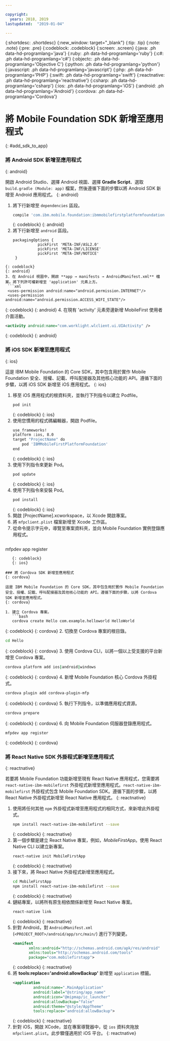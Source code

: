 ```yaml
---

copyright:
  years: 2018, 2019
lastupdated:  "2019-01-04"

---
```


{:shortdesc: .shortdesc}
{:new_window: target="_blank"}
{:tip: .tip}
{:note: .note}
{:pre: .pre}
{:codeblock: .codeblock}
{:screen: .screen}
{:java: .ph data-hd-programlang='java'}
{:ruby: .ph data-hd-programlang='ruby'}
{:c#: .ph data-hd-programlang='c#'}
{:objectc: .ph data-hd-programlang='Objective C'}
{:python: .ph data-hd-programlang='python'}
{:javascript: .ph data-hd-programlang='javascript'}
{:php: .ph data-hd-programlang='PHP'}
{:swift: .ph data-hd-programlang='swift'}
{:reactnative: .ph data-hd-programlang='reactnative'}
{:csharp: .ph data-hd-programlang='csharp'}
{:ios: .ph data-hd-programlang='iOS'}
{:android: .ph data-hd-programlang='Android'}
{:cordova: .ph data-hd-programlang='Cordova'}

#	將 Mobile Foundation SDK 新增至應用程式
{: #add_sdk_to_app}

### 將 Android SDK 新增至應用程式
{: android}

開啟 Android Studio、選擇 Android 視圖、選擇 **Gradle Script**、選取 `build.gradle (Module: app)` 檔案，然後遵循下面的步驟以將 Android SDK 新增至 Android 應用程式。
{: android}

1. 將下行新增至 `dependencies` 區段。
   ```bash
   compile 'com.ibm.mobile.foundation:ibmmobilefirstplatformfoundation:8.0.+'
   ```
   {: codeblock}
   {: android}
2. 將下行新增至 `android` 區段。
   ```
   packagingOptions {
              pickFirst 'META-INF/ASL2.0'
              pickFirst 'META-INF/LICENSE'
              pickFirst 'META-INF/NOTICE'
    }
  ```
  {: codeblock}
  {: android}
3. 在 Android 視圖中，開啟 **app → manifests → AndroidManifest.xml** 檔案。將下列許可權新增至 'application' 元素上方。
   ```xml
   <uses-permission android:name="android.permission.INTERNET"/>
   <uses-permission android:name="android.permission.ACCESS_WIFI_STATE"/>
   ```
   {: codeblock}
   {: android}
4. 在現有 'activity' 元素旁邊新增 MobileFirst 使用者介面活動。
   ```xml
   <activity android:name="com.worklight.wlclient.ui.UIActivity" />
   ```
   {: codeblock}
   {: android}


### 將 iOS SDK 新增至應用程式
{: ios}

這是 IBM Mobile Foundation 的 Core SDK，其中包含用於實作 Mobile Foundation 安全、授權、記載、呼叫配接器及其他核心功能的 API。遵循下面的步驟，以將 iOS SDK 新增至 iOS 應用程式。
{: ios}

1. 移至 iOS 應用程式的根資料夾，並執行下列指令以建立 Podfile。
    ```bash
    pod init
    ```
    {: codeblock}
    {: ios}
2. 使用您慣用的程式碼編輯器，開啟 Podfile。
   ```bash
   use_frameworks!
   platform :ios, 8.0
   target "ProjectName" do
       pod 'IBMMobileFirstPlatformFoundation'
   end
   ```
   {: codeblock}
   {: ios}
3. 使用下列指令來更新 Pod。
   ```bash
   pod update
   ```
   {: codeblock}
   {: ios}
4. 使用下列指令來安裝 Pod。
   ```bash
   pod install
   ```
   {: codeblock}
   {: ios}
5. 開啟 [ProjectName].xcworkspace，以 Xcode 開啟專案。
6. 將 `mfpclient.plist` 檔案新增至 Xcode 工作區。
7. 從命令提示字元中，導覽至專案資料夾，並向 Mobile Foundation 實例登錄應用程式。
   ```bash
mfpdev app register
```
   {: codeblock}
   {: ios}

### 將 Cordova SDK 新增至應用程式
{: cordova}

這是 IBM Mobile Foundation 的 Core SDK，其中包含用於實作 Mobile Foundation 安全、授權、記載、呼叫配接器及其他核心功能的 API。遵循下面的步驟，以將 Cordova SDK 新增至應用程式。
{: cordova}

1. 建立 Cordova 專案。
   ```bash
   cordova create Hello com.example.helloworld HelloWorld
   ```
   {: codeblock}
   {: cordova}
2. 切換至 Cordova 專案的根目錄。
   ```bash
   cd Hello
   ```
   {: codeblock}
   {: cordova}
3. 使用 Cordova CLI，以將一個以上受支援的平台新增至 Cordova 專案。
   ```bash
   cordova platform add ios|android|windows
   ```
   {: codeblock}
   {: cordova}
4. 新增 Mobile Foundation 核心 Cordova 外掛程式。
   ```bash
   cordova plugin add cordova-plugin-mfp
   ```
   {: codeblock}
   {: cordova}
5. 執行下列指令，以準備應用程式資源。
   ```bash
   cordova prepare
   ```
   {: codeblock}
   {: cordova}
6. 向 Mobile Foundation 伺服器登錄應用程式。
   ```bash
mfpdev app register
```
   {: codeblock}
   {: cordova}

### 將 React Native SDK 外掛程式新增至應用程式
{: reactnative}

若要將 Mobile Foundation 功能新增至現有 React Native 應用程式，您需要將 `react-native-ibm-mobilefirst` 外掛程式新增至應用程式。`react-native-ibm-mobilefirst` 外掛程式包含 Mobile Foundation SDK。遵循下面的步驟，以將 React Native 外掛程式新增至 React Native 應用程式。
{: reactnative}

1. 使用將任何其他 `npm` 外掛程式新增至應用程式的相同方式，來新增此外掛程式。
   ```bash
   npm install react-native-ibm-mobilefirst --save
   ```
   {: codeblock}
   {: reactnative}
2. 第一個步驟是建立 React Native 專案，例如，*MobileFirstApp*。使用 React Native CLI 以建立新專案。
   ```bash
   react-native init MobileFirstApp
   ```
   {: codeblock}
   {: reactnative}
3. 接下來，將 React Native 外掛程式新增至應用程式。
   ```bash
   cd MobileFirstApp
   npm install react-native-ibm-mobilefirst --save
   ```
   {: codeblock}
   {: reactnative}
4. 鏈結專案，以將所有原生相依關係新增至 React Native 專案。
   ```bash
   react-native link
   ```
   {: codeblock}
   {: reactnative}
5. 針對 Android，對 `AndroidManifest.xml` (`<PROJECT_ROOT>/android/app/src/main/`) 進行下列變更。
   ```xml
   <manifest 
          xmlns:android="http://schemas.android.com/apk/res/android" 
          xmlns:tools="http://schemas.android.com/tools"
          package="com.mobilefirstapp">
   ```
   {: codeblock}
   {: reactnative}
6. 將 **tools:replace='android:allowBackup'** 新增至 `application` 標籤。
   ```xml
   <application
            android:name=".MainApplication"
            android:label="@string/app_name"
            android:icon="@mipmap/ic_launcher"
            android:allowBackup="false"
            android:theme="@style/AppTheme"
            tools:replace="android:allowBackup">
   ```
   {: codeblock}
   {: reactnative}
7. 針對 iOS，開啟 XCode，並在專案導覽器中，從 `ios` 資料夾拖放 `mfpclient.plist`。此步驟僅適用於 iOS 平台。
{: reactnative}

